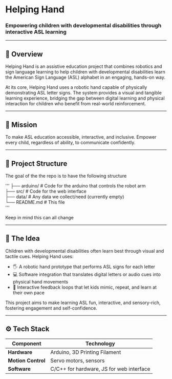 # Helping Hand  
### Empowering children with developmental disabilities through interactive ASL learning  

---

## 🧩 Overview  

Helping Hand is an assistive education project that combines robotics and sign language learning to help children with developmental disabilities learn the American Sign Language (ASL) alphabet in an engaging, hands-on way.  

At its core, Helping Hand uses a robotic hand capable of physically demonstrating ASL letter signs. The system provides a visual and tangible learning experience, bridging the gap between digital learning and physical interaction for children who benefit from real-world reinforcement.  

---

## 🎯 Mission  

To make ASL education accessible, interactive, and inclusive. Empower every child, regardless of ability, to communicate confidently.  

---

## 📂 Project Structure

The goal of the the repo is to have the following structure

'''
├── arduino/        # Code for the arduino that controls the robot arm  
├── src/            # Code for the web interface  
├── data/           # Any data we collect/need (currently empty)  
└── README.md       # This file  
'''

Keep in mind this can all change

---

## 🧠 The Idea  

Children with developmental disabilities often learn best through visual and tactile cues. Helping Hand uses:  

- 🖐️ A robotic hand prototype that performs ASL signs for each letter  
- 💻 Software integration that translates digital letters or audio cues into physical hand movements  
- 🧒 Interactive feedback loops that let kids mimic, repeat, and learn at their own pace  

This project aims to make learning ASL fun, interactive, and sensory-rich, fostering engagement and self-confidence.  

---

## ⚙️ Tech Stack  

| Component | Technology |
|------------|-------------|
| **Hardware** | Arduino, 3D Printing Filament |
| **Motion Control** | Servo motors, sensors |
| **Software** | C/C++ for hardware, JS for web interface |
